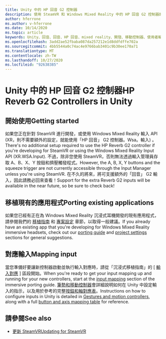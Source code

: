 ```yaml
---
title: Unity 中的 HP 回音 G2 控制器
description: 使用 SteamVR 和 Windows Mixed Reality 中的 HP 回音 G2 控制器的指示。
author: hferrone
ms.author: v-hferrone
ms.date: 10/14/2020
ms.topic: article
keywords: Unity、回音、回音、HP 回音、mixed reality、開發、移動控制器、使用者輸入、功能、新專案、模擬器、檔、指南、功能、全像遊戲開發
ms.openlocfilehash: 3add2ae52fbaba087da257212e1d8ddfdffe702a
ms.sourcegitcommit: 4bb5544a0c74ac4e9766bab3401c9b30ee170a71
ms.translationtype: MT
ms.contentlocale: zh-TW
ms.lasthandoff: 10/27/2020
ms.locfileid: "92638385"
---
```

# <a name="hp-reverb-g2-controllers-in-unity"></a><span data-ttu-id="9abe9-104">Unity 中的 HP 回音 G2 控制器</span><span class="sxs-lookup"><span data-stu-id="9abe9-104">HP Reverb G2 Controllers in Unity</span></span>

## <a name="getting-started"></a><span data-ttu-id="9abe9-105">開始使用</span><span class="sxs-lookup"><span data-stu-id="9abe9-105">Getting started</span></span>

<span data-ttu-id="9abe9-106">如果您正在針對 SteamVR 進行開發，或使用 Windows Mixed Reality 輸入 API (XR，則不需要額外的設定，就能使用「HP 回音」 G2 控制器。Wsa。輸入) 。</span><span class="sxs-lookup"><span data-stu-id="9abe9-106">There's no additional setup required to use the HP Reverb G2 controller if you're developing for SteamVR or using the Windows Mixed Reality Input API (XR.WSA.Input).</span></span> <span data-ttu-id="9abe9-107">不過，除非您使用 SteamVR，否則無法透過輸入管理員存取 A、B、X、Y 按鈕和擠壓觸發程式。</span><span class="sxs-lookup"><span data-stu-id="9abe9-107">However, the A, B, X, Y buttons and the squeeze trigger are not currently accessible through the Input Manager unless you're using SteamVR.</span></span> <span data-ttu-id="9abe9-108">在不久的將來，將可支援額外的「回音」 G2 輸入，因此請務必回來查看！</span><span class="sxs-lookup"><span data-stu-id="9abe9-108">Support for the extra Reverb G2 inputs will be available in the near future, so be sure to check back!</span></span>

## <a name="porting-existing-applications"></a><span data-ttu-id="9abe9-109">移植現有的應用程式</span><span class="sxs-lookup"><span data-stu-id="9abe9-109">Porting existing applications</span></span>

<span data-ttu-id="9abe9-110">如果您已經有正在為 Windows Mixed Reality 沉浸式耳機開發的現有應用程式，請參閱我們的 [移植指南](../porting-apps/porting-guides.md) 和 [專案設定](https://docs.microsoft.com/windows/mixed-reality/develop/porting-apps/porting-guides?tabs=project#unity-porting-guidance) 章節，以取得一般建議。</span><span class="sxs-lookup"><span data-stu-id="9abe9-110">If you already have an existing app that you're developing for Windows Mixed Reality immersive headsets, check out our [porting guide](../porting-apps/porting-guides.md) and [project settings](https://docs.microsoft.com/windows/mixed-reality/develop/porting-apps/porting-guides?tabs=project#unity-porting-guidance) sections for general suggestions.</span></span>

## <a name="mapping-input"></a><span data-ttu-id="9abe9-111">對應輸入</span><span class="sxs-lookup"><span data-stu-id="9abe9-111">Mapping input</span></span>

<span data-ttu-id="9abe9-112">當您準備好要讓新控制器啟動並執行輸入對應時，請從「沉浸式移植指南」的 [ [輸入對應](https://docs.microsoft.com/windows/mixed-reality/develop/porting-apps/porting-guides?tabs=input#unity-porting-guidance) ] 區段開始。</span><span class="sxs-lookup"><span data-stu-id="9abe9-112">When you're ready to get your input mapping up and running for your new controllers, start at the [input mapping](https://docs.microsoft.com/windows/mixed-reality/develop/porting-apps/porting-guides?tabs=input#unity-porting-guidance) section of the immersive porting guide.</span></span> <span data-ttu-id="9abe9-113">[筆勢和移動控制器](gestures-and-motion-controllers-in-unity.md)會詳細說明如何在 Unity 中設定輸入的指示，以及用於參考的完整[按鈕和軸對應表](gestures-and-motion-controllers-in-unity.md#using-hp-reverb-g2-controllers)。</span><span class="sxs-lookup"><span data-stu-id="9abe9-113">Instructions on how to configure inputs in Unity is detailed in [Gestures and motion controllers](gestures-and-motion-controllers-in-unity.md), along with a full [button and axis mapping table](gestures-and-motion-controllers-in-unity.md#using-hp-reverb-g2-controllers) for reference.</span></span>

## <a name="see-also"></a><span data-ttu-id="9abe9-114">請參閱</span><span class="sxs-lookup"><span data-stu-id="9abe9-114">See also</span></span>
* [<span data-ttu-id="9abe9-115">更新 SteamVR</span><span class="sxs-lookup"><span data-stu-id="9abe9-115">Updating for SteamVR</span></span>](../porting-apps/updating-your-steamvr-application-for-windows-mixed-reality.md)